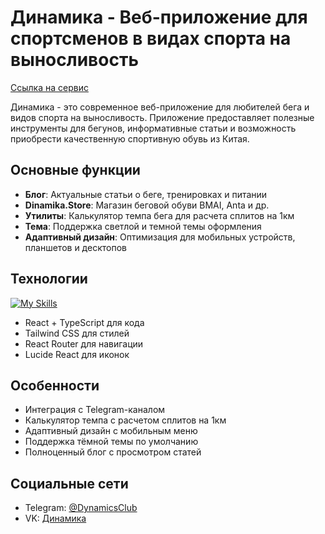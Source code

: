 # Динамика - Веб-приложение для спортсменов в видах спорта на выносливость 

[Ссылка на сервис](https://dinamika-blog.netlify.app/)

Динамика - это современное веб-приложение для любителей бега и видов спорта на выносливость. Приложение предоставляет полезные инструменты для бегунов, информативные статьи и возможность приобрести качественную спортивную обувь из Китая.

## Основные функции

- **Блог**: Актуальные статьи о беге, тренировках и питании
- **Dinamika.Store**: Магазин беговой обуви BMAI, Anta и др.
- **Утилиты**: Калькулятор темпа бега для расчета сплитов на 1км
- **Тема**: Поддержка светлой и темной темы оформления
- **Адаптивный дизайн**: Оптимизация для мобильных устройств, планшетов и десктопов

## Технологии

[![My Skills](https://skillicons.dev/icons?i=react,typescript,tailwindcss,reactrouter,lucidereact)](https://skillicons.dev)

- React + TypeScript для кода
- Tailwind CSS для стилей
- React Router для навигации
- Lucide React для иконок

## Особенности

- Интеграция с Telegram-каналом
- Калькулятор темпа с расчетом сплитов на 1км
- Адаптивный дизайн с мобильным меню
- Поддержка тёмной темы по умолчанию
- Полноценный блог с просмотром статей

## Социальные сети

- Telegram: [@DynamicsClub](https://t.me/DynamicsClub)
- VK: [Динамика](https://vk.com/dynamicsclub)